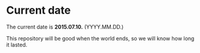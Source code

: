 # Current date

The current date is **2015.07.10.** (YYYY.MM.DD.)

This repository will be good when the world ends, so we will know how long it lasted.